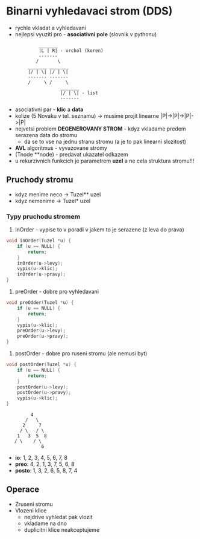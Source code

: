 # Binarni vyhledavaci strom (DDS)
- rychle vkladat a vyhledavani
- nejlepsi vyuziti pro - **asociativni pole** (slovnik v pythonu)
```
            _______
            |L | R| - vrchol (koren)
            -------
           /       \
        _______ _______
        |/ | \| |/ | \|
        ------- -------
        /     \ /     \
                    _______
                    |/ | \| - list 
                    -------
```
- asociativni par - **klic** a **data**
- kolize (5 Novaku v tel. seznamu) -> musime projit linearne |P|->|P|->|P|->|P|
- nejvetsi problem **DEGENEROVANY STROM** - kdyz vkladame predem serazena data do stromu
    - da se to vse na jednu stranu stromu (a je to pak linearni slozitost)
- **AVL** algoritmus - vyvazovane stromy
- (Tnode **node) - predavat ukazatel odkazem
- u rekurzivnich funkcich je parametrem **uzel** a ne cela struktura stromu!!!

## Pruchody stromu
- kdyz menime neco ->  Tuzel** uzel
- kdyz nemenime -> Tuzel* uzel

### Typy pruchodu stromem
1. InOrder - vypise to v poradi v jakem to je serazene (z leva do prava)
```c
void inOrder(Tuzel *u) {
    if (u == NULL) {
        return;
    }
    inOrder(u->levy);
    vypis(u->klic);
    inOrder(u->pravy);
}
```
1. preOrder - dobre pro vyhledavani
```c
void preOdder(Tuzel *u) {
    if (u == NULL) {
        return;
    }
    vypis(u->klic);
    preOrder(u->levy);
    preOrder(u->pravy);
}
```
1. postOrder - dobre pro ruseni stromu (ale nemusi byt)
```c
void postOrder(Tuzel *u) {
    if (u == NULL) {
        return;
    }
    postOrder(u->levy);
    postOrder(u->pravy);
    vypis(u->klic);
}
```
```
         4
       /   \
      2     7
     / \   / \ 
    1   3  5  8
   / \    / \    
             6
```
- **io**: 1, 2, 3, 4, 5, 6, 7, 8
- **preo**: 4, 2, 1, 3, 7, 5, 6, 8
- **posto**: 1, 3, 2, 6, 5, 8, 7, 4


## Operace
- Zruseni stromu
- Vlozeni klice
    - nejdrive vyhledat pak vlozit
    - vkladame na dno
    - duplicitni klice neakceptujeme
